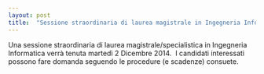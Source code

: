 ```yaml
---
layout: post
title:  "Sessione straordinaria di laurea magistrale in Ingegneria Informatica del 2/12/2014"
---
```


Una sessione straordinaria di laurea magistrale/specialistica in Ingegneria Informatica verrà tenuta martedì 2 Dicembre 2014.  I candidati interessati possono fare domanda seguendo le procedure (e scadenze) consuete.

